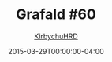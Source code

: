 ---
title: "Grafald #60"
type: "image"
date: 2015-03-29T00:00:00-04:00
draft: false
categories: ["Grafald"]
image_path: "../img/2015/60.png"
alt_text: ""
is_subpage: true
author: "[KirbychuHRD](https://cohost.org/KirbychuHRD)"
---